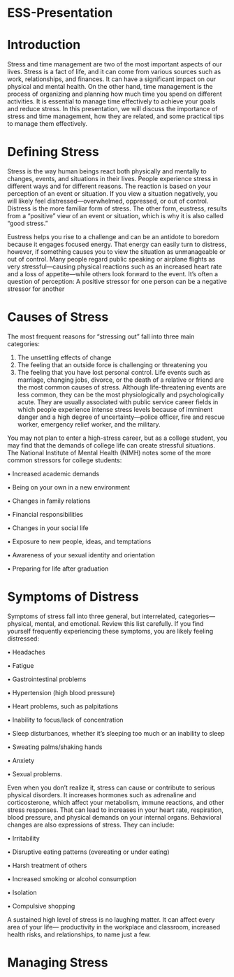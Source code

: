# ESS-Presentation

# Introduction
Stress and time management are two of the most important aspects of our lives. Stress is a fact of life, and it can come from various sources such as work, relationships, and finances. It can have a significant impact on our physical and mental health. On the other hand, time management is the process of organizing and planning how much time you spend on different activities. It is essential to manage time effectively to achieve your goals and reduce stress. In this presentation, we will discuss the importance of stress and time management, how they are related, and some practical tips to manage them effectively.

# Defining Stress
Stress is the way human beings react both physically and mentally to changes, events, and
situations in their lives. People experience stress in different ways and for different reasons.
The reaction is based on your perception of an event or situation. If you view a situation
negatively, you will likely feel distressed—overwhelmed, oppressed, or out of control. Distress
is the more familiar form of stress. The other form, eustress, results from a “positive” view
of an event or situation, which is why it is also called “good stress.”

Eustress helps you rise to a challenge and can be an antidote to boredom because it
engages focused energy. That energy can easily turn to distress, however, if something causes
you to view the situation as unmanageable or out of control. Many people regard public
speaking or airplane flights as very stressful—causing physical reactions such as an increased
heart rate and a loss of appetite—while others look forward to the event. It’s often a question
of perception: A positive stressor for one person can be a negative stressor for another

# Causes of Stress
The most frequent reasons for “stressing out” fall into three main categories:
1. The unsettling effects of change
2. The feeling that an outside force is challenging or threatening you
3. The feeling that you have lost personal control.
Life events such as marriage, changing jobs, divorce, or the death of a relative or friend
are the most common causes of stress. Although life-threatening events are less common,
they can be the most physiologically and psychologically acute. They are usually associated
with public service career fields in which people experience intense stress levels because
of imminent danger and a high degree of uncertainty—police officer, fire and rescue worker,
emergency relief worker, and the military.

You may not plan to enter a high-stress career, but as a college student, you may find
that the demands of college life can create stressful situations. The National Institute of
Mental Health (NIMH) notes some of the more common stressors for college students:

• Increased academic demands 

• Being on your own in a new environment

• Changes in family relations

• Financial responsibilities

• Changes in your social life

• Exposure to new people, ideas, and temptations

• Awareness of your sexual identity and orientation

• Preparing for life after graduation

# Symptoms of Distress
Symptoms of stress fall into three general, but interrelated, categories—physical, mental,
and emotional. Review this list carefully. If you find yourself frequently experiencing
these symptoms, you are likely feeling distressed:

• Headaches 

• Fatigue 

• Gastrointestinal problems 

• Hypertension (high blood pressure) 

• Heart problems, such as palpitations

• Inability to focus/lack of concentration 

• Sleep disturbances, whether it’s sleeping too much or an inability to sleep 

• Sweating palms/shaking hands 

• Anxiety 

• Sexual problems.

Even when you don’t realize it, stress can cause or contribute to serious physical
disorders. It increases hormones such as adrenaline and corticosterone, which affect your
metabolism, immune reactions, and other stress responses. That can lead to increases in
your heart rate, respiration, blood pressure, and physical demands on your internal organs.
Behavioral changes are also expressions of stress. They can include:

• Irritability 

• Disruptive eating patterns (overeating or under eating) 

• Harsh treatment of others 

• Increased smoking or alcohol consumption 

• Isolation 

• Compulsive shopping

A sustained high level of stress is no laughing matter. It can affect every area of your life—
productivity in the workplace and classroom, increased health risks, and relationships, to
name just a few.

# Managing Stress
